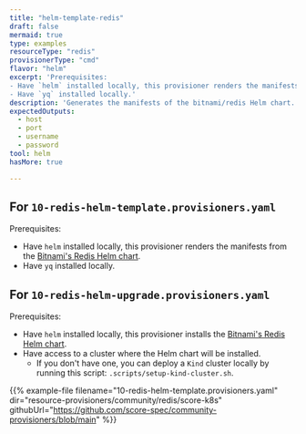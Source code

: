 ```yaml
---
title: "helm-template-redis"
draft: false
mermaid: true
type: examples
resourceType: "redis"
provisionerType: "cmd"
flavor: "helm"
excerpt: 'Prerequisites:
- Have `helm` installed locally, this provisioner renders the manifests from the [Bitnami&#39;s Redis Helm chart](https://bitnami.com/stack/redis/helm).
- Have `yq` installed locally.'
description: 'Generates the manifests of the bitnami/redis Helm chart.'
expectedOutputs: 
  - host
  - port
  - username
  - password
tool: helm
hasMore: true

---
```


## For `10-redis-helm-template.provisioners.yaml`

Prerequisites:

- Have `helm` installed locally, this provisioner renders the manifests from the [Bitnami's Redis Helm chart](https://bitnami.com/stack/redis/helm).
- Have `yq` installed locally.

## For `10-redis-helm-upgrade.provisioners.yaml`

Prerequisites:

- Have `helm` installed locally, this provisioner installs the [Bitnami's Redis Helm chart](https://bitnami.com/stack/redis/helm).
- Have access to a cluster where the Helm chart will be installed.
  - If you don't have one, you can deploy a `Kind` cluster locally by running this script: `.scripts/setup-kind-cluster.sh`.

{{% example-file filename="10-redis-helm-template.provisioners.yaml" dir="resource-provisioners/community/redis/score-k8s" githubUrl="https://github.com/score-spec/community-provisioners/blob/main" %}}
